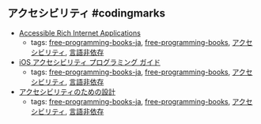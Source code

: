アクセシビリティ #codingmarks 
---
* [Accessible Rich Internet Applications](https://developer.mozilla.org/ja/docs/ARIA/Accessible_Rich_Internet_Applications)
    * tags: [free-programming-books-ja](../tags/free-programming-books-ja.md), [free-programming-books](../tags/free-programming-books.md), [アクセシビリティ](../tags/アクセシビリティ.md), [言語非依存](../tags/言語非依存.md)
* [iOS アクセシビリティ プログラミング ガイド](https://developer.apple.com/jp/devcenter/ios/library/documentation/iPhoneAccessibility.pdf)
    * tags: [free-programming-books-ja](../tags/free-programming-books-ja.md), [free-programming-books](../tags/free-programming-books.md), [アクセシビリティ](../tags/アクセシビリティ.md), [言語非依存](../tags/言語非依存.md)
* [アクセシビリティのための設計](https://msdn.microsoft.com/ja-jp/library/windows/apps/hh700407.aspx)
    * tags: [free-programming-books-ja](../tags/free-programming-books-ja.md), [free-programming-books](../tags/free-programming-books.md), [アクセシビリティ](../tags/アクセシビリティ.md), [言語非依存](../tags/言語非依存.md)
